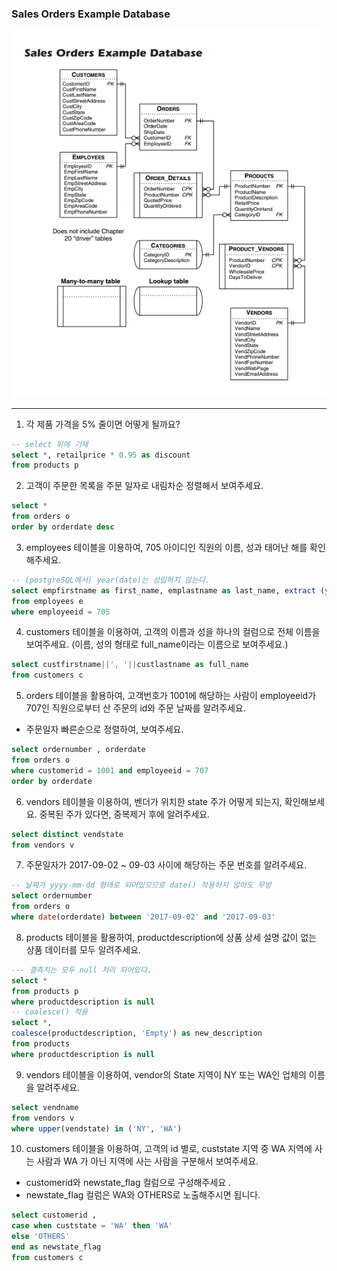 ### Sales Orders Example Database
<img src='https://github.com/xxshenanigans/DA_Study/blob/main/SQL/Week1/erd.png?raw=true'>

---

1. 각 제품 가격을 5% 줄이면 어떻게 될까요?
```SQL
-- select 뒤에 기재
select *, retailprice * 0.95 as discount
from products p 
```

2. 고객이 주문한 목록을 주문 일자로 내림차순 정렬해서 보여주세요.
```SQL
select *
from orders o 
order by orderdate desc  
```

3. employees 테이블을 이용하여, 705 아이디인 직원의 이름, 성과 태어난 해를 확인해주세요.
```SQL
-- (postgreSQL에서) year(date)는 성립하지 않는다. 
select empfirstname as first_name, emplastname as last_name, extract (year from empbirthdate) as birth_year
from employees e 
where employeeid = 705 
```

4. customers 테이블을 이용하여, 고객의 이름과 성을 하나의 컬럼으로 전체 이름을 보여주세요. (이름, 성의 형태로 full_name이라는 이름으로 보여주세요.)
```SQL
select custfirstname||', '||custlastname as full_name
from customers c 
```

5. orders 테이블을 활용하여, 고객번호가 1001에 해당하는 사람이 employeeid가 707인 직원으로부터 산 주문의 id와 주문 날짜를 알려주세요. <br/>
- 주문일자 빠른순으로 정렬하여, 보여주세요.
```SQL
select ordernumber , orderdate 
from orders o 
where customerid = 1001 and employeeid = 707
order by orderdate
```

6. vendors 테이블을 이용하여, 벤더가 위치한 state 주가 어떻게 되는지, 확인해보세요. 중복된 주가 있다면, 중복제거 후에 알려주세요.
```SQL
select distinct vendstate 
from vendors v 
```

7. 주문일자가 2017-09-02 ~ 09-03 사이에 해당하는 주문 번호를 알려주세요.
```SQL
-- 날짜가 yyyy-mm-dd 형태로 되어있으므로 date() 적용하지 않아도 무방 
select ordernumber 
from orders o 
where date(orderdate) between '2017-09-02' and '2017-09-03'
```

8. products 테이블을 활용하여, productdescription에 상품 상세 설명 값이 없는 상품 데이터를 모두 알려주세요.
```SQL
--- 결측치는 모두 null 처리 되어있다. 
select *
from products p 
where productdescription is null
-- coalesce() 적용 
select *,
coalesce(productdescription, 'Empty') as new_description
from products
where productdescription is null
```

9. vendors 테이블을 이용하여, vendor의 State 지역이 NY 또는 WA인 업체의 이름을 알려주세요.
```SQL
select vendname 
from vendors v 
where upper(vendstate) in ('NY', 'WA')
```

10. customers 테이블을 이용하여, 고객의 id 별로, custstate 지역 중 WA 지역에 사는 사람과 WA 가 아닌 지역에 사는 사람을 구분해서 보여주세요.
- customerid와 newstate_flag 컬럼으로 구성해주세요 .
- newstate_flag 컬럼은 WA와 OTHERS로 노출해주시면 됩니다.
```SQL
select customerid , 
case when custstate = 'WA' then 'WA' 
else 'OTHERS'
end as newstate_flag
from customers c 
```

